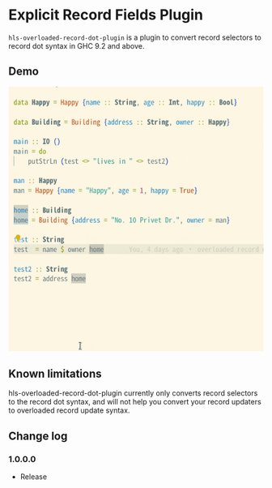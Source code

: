 # Explicit Record Fields Plugin

`hls-overloaded-record-dot-plugin` is a plugin to convert record selectors to record dot syntax in GHC 9.2 and above.


## Demo

![Convert Record Selector Demo](example.gif)


## Known limitations

hls-overloaded-record-dot-plugin currently only converts record selectors to the record dot syntax, and will not help you convert your record updaters to overloaded record update syntax.


## Change log
### 1.0.0.0
- Release
